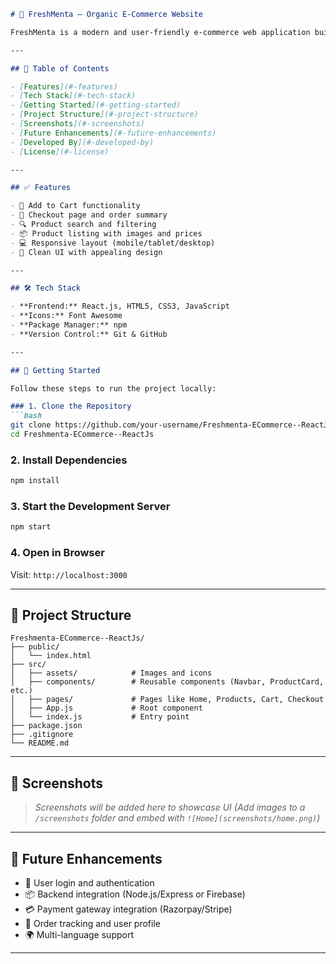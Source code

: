 
````markdown
# 🍃 FreshMenta – Organic E-Commerce Website

FreshMenta is a modern and user-friendly e-commerce web application built using **React.js**, focused on selling **fresh and organic fruits** online. It provides a smooth shopping experience, a responsive design, and essential e-commerce features for customers seeking healthy and natural products.

---

## 📌 Table of Contents

- [Features](#-features)
- [Tech Stack](#-tech-stack)
- [Getting Started](#-getting-started)
- [Project Structure](#-project-structure)
- [Screenshots](#-screenshots)
- [Future Enhancements](#-future-enhancements)
- [Developed By](#-developed-by)
- [License](#-license)

---

## ✅ Features

- 🛒 Add to Cart functionality
- 🧾 Checkout page and order summary
- 🔍 Product search and filtering
- 📦 Product listing with images and prices
- 💻 Responsive layout (mobile/tablet/desktop)
- 🎨 Clean UI with appealing design

---

## 🛠️ Tech Stack

- **Frontend:** React.js, HTML5, CSS3, JavaScript
- **Icons:** Font Awesome
- **Package Manager:** npm
- **Version Control:** Git & GitHub

---

## 🚀 Getting Started

Follow these steps to run the project locally:

### 1. Clone the Repository
```bash
git clone https://github.com/your-username/Freshmenta-ECommerce--ReactJs.git
cd Freshmenta-ECommerce--ReactJs
````

### 2. Install Dependencies

```bash
npm install
```

### 3. Start the Development Server

```bash
npm start
```

### 4. Open in Browser

Visit: `http://localhost:3000`

---

## 📁 Project Structure

```
Freshmenta-ECommerce--ReactJs/
├── public/
│   └── index.html
├── src/
│   ├── assets/            # Images and icons
│   ├── components/        # Reusable components (Navbar, ProductCard, etc.)
│   ├── pages/             # Pages like Home, Products, Cart, Checkout
│   ├── App.js             # Root component
│   └── index.js           # Entry point
├── package.json
├── .gitignore
└── README.md
```

---

## 📸 Screenshots

> *Screenshots will be added here to showcase UI*
> *(Add images to a `/screenshots` folder and embed with `![Home](screenshots/home.png)`)*

---

## 🌱 Future Enhancements

* 🔐 User login and authentication
* 📦 Backend integration (Node.js/Express or Firebase)
* 💳 Payment gateway integration (Razorpay/Stripe)
* 🧾 Order tracking and user profile
* 🌍 Multi-language support

---

